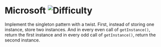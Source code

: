 # Microsoft ![Difficulty](https://img.shields.io/badge/-MEDIUM-yellow)
	
Implement the singleton pattern with a twist. First, instead of storing one instance, store two instances. And in every even call of `getInstance()`, return the first instance
and in every odd call of `getInstance()`, return the second instance.
	
